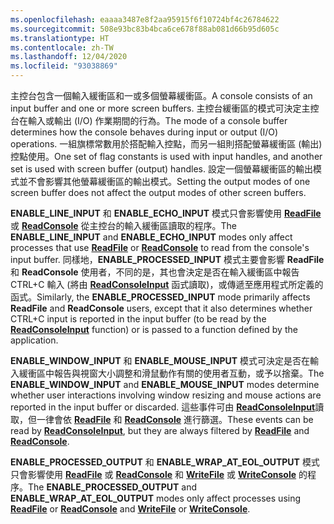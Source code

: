 ```yaml
---
ms.openlocfilehash: eaaaa3487e8f2aa95915f6f10724bf4c26784622
ms.sourcegitcommit: 508e93bc83b4bca6ce678f88ab081d66b95d605c
ms.translationtype: HT
ms.contentlocale: zh-TW
ms.lasthandoff: 12/04/2020
ms.locfileid: "93038869"
---
```

<span data-ttu-id="8a481-101">主控台包含一個輸入緩衝區和一或多個螢幕緩衝區。</span><span class="sxs-lookup"><span data-stu-id="8a481-101">A console consists of an input buffer and one or more screen buffers.</span></span> <span data-ttu-id="8a481-102">主控台緩衝區的模式可決定主控台在輸入或輸出 (I/O) 作業期間的行為。</span><span class="sxs-lookup"><span data-stu-id="8a481-102">The mode of a console buffer determines how the console behaves during input or output (I/O) operations.</span></span> <span data-ttu-id="8a481-103">一組旗標常數用於搭配輸入控點，而另一組則搭配螢幕緩衝區 (輸出) 控點使用。</span><span class="sxs-lookup"><span data-stu-id="8a481-103">One set of flag constants is used with input handles, and another set is used with screen buffer (output) handles.</span></span> <span data-ttu-id="8a481-104">設定一個螢幕緩衝區的輸出模式並不會影響其他螢幕緩衝區的輸出模式。</span><span class="sxs-lookup"><span data-stu-id="8a481-104">Setting the output modes of one screen buffer does not affect the output modes of other screen buffers.</span></span>

<span data-ttu-id="8a481-105">**ENABLE\_LINE\_INPUT** 和 **ENABLE\_ECHO\_INPUT** 模式只會影響使用 [**ReadFile**](https://msdn.microsoft.com/library/windows/desktop/aa365467) 或 [**ReadConsole**](../readconsole.md) 從主控台的輸入緩衝區讀取的程序。</span><span class="sxs-lookup"><span data-stu-id="8a481-105">The **ENABLE\_LINE\_INPUT** and **ENABLE\_ECHO\_INPUT** modes only affect processes that use [**ReadFile**](https://msdn.microsoft.com/library/windows/desktop/aa365467) or [**ReadConsole**](../readconsole.md) to read from the console's input buffer.</span></span> <span data-ttu-id="8a481-106">同樣地，**ENABLE\_PROCESSED\_INPUT** 模式主要會影響 **ReadFile** 和 **ReadConsole** 使用者，不同的是，其也會決定是否在輸入緩衝區中報告 CTRL+C 輸入 (將由 [**ReadConsoleInput**](../readconsoleinput.md) 函式讀取)，或傳遞至應用程式所定義的函式。</span><span class="sxs-lookup"><span data-stu-id="8a481-106">Similarly, the **ENABLE\_PROCESSED\_INPUT** mode primarily affects **ReadFile** and **ReadConsole** users, except that it also determines whether CTRL+C input is reported in the input buffer (to be read by the [**ReadConsoleInput**](../readconsoleinput.md) function) or is passed to a function defined by the application.</span></span>

<span data-ttu-id="8a481-107">**ENABLE\_WINDOW\_INPUT** 和 **ENABLE\_MOUSE\_INPUT** 模式可決定是否在輸入緩衝區中報告與視窗大小調整和滑鼠動作有關的使用者互動，或予以捨棄。</span><span class="sxs-lookup"><span data-stu-id="8a481-107">The **ENABLE\_WINDOW\_INPUT** and **ENABLE\_MOUSE\_INPUT** modes determine whether user interactions involving window resizing and mouse actions are reported in the input buffer or discarded.</span></span> <span data-ttu-id="8a481-108">這些事件可由 [**ReadConsoleInput**](../readconsoleinput.md)讀取，但一律會依 [**ReadFile**](https://msdn.microsoft.com/library/windows/desktop/aa365467) 和 [**ReadConsole**](../readconsole.md) 進行篩選。</span><span class="sxs-lookup"><span data-stu-id="8a481-108">These events can be read by [**ReadConsoleInput**](../readconsoleinput.md), but they are always filtered by [**ReadFile**](https://msdn.microsoft.com/library/windows/desktop/aa365467) and [**ReadConsole**](../readconsole.md).</span></span>

<span data-ttu-id="8a481-109">**ENABLE\_PROCESSED\_OUTPUT** 和 **ENABLE\_WRAP\_AT\_EOL\_OUTPUT** 模式只會影響使用 [**ReadFile**](https://msdn.microsoft.com/library/windows/desktop/aa365467) 或 [**ReadConsole**](../readconsole.md) 和 [**WriteFile**](https://msdn.microsoft.com/library/windows/desktop/aa365747) 或 [**WriteConsole**](../writeconsole.md) 的程序。</span><span class="sxs-lookup"><span data-stu-id="8a481-109">The **ENABLE\_PROCESSED\_OUTPUT** and **ENABLE\_WRAP\_AT\_EOL\_OUTPUT** modes only affect processes using [**ReadFile**](https://msdn.microsoft.com/library/windows/desktop/aa365467) or [**ReadConsole**](../readconsole.md) and [**WriteFile**](https://msdn.microsoft.com/library/windows/desktop/aa365747) or [**WriteConsole**](../writeconsole.md).</span></span>
